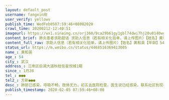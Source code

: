 ```yaml
---
layout: default_post
username: fangxin欣
user_verify: yellowv
publish_time: WedFeb0507:59:46+08002020
crawl_time: 20200212-12:40:51
imageurl: https://wx1.sinaimg.cn/orj360/9ca29b61gy1gbl74dwi7hj20u0140wgf.jpg
content_brief: 肺炎患者求助超话 求助人信息（若有相关化验单，请上传图片）【姓名】黄和英【年龄】54【所在城市】武汉【所在小区、社区】江岸区后湖大道秋桂街星悦城1期【患病时间】1月28【联系方式】●●●【其他紧急联系人】方新●●●【病情描述】 肺部已感染，呼吸不畅，肢体无力，初五去 ...全文
content_full_raw: 求助人信息（若有相关化验单，请上传图片）【姓名】黄和英【年龄】54【所在城市】武汉【所在小区、社区】江岸区后湖大道秋桂街星悦城1期【患病时间】1月28【联系方式】●●●【其他紧急联系人】方新●●●【病情描述】肺部已感染，呼吸不畅，肢体无力，初五去医院检查，医生说已经感染，联系社区到现在也没有住院，也没有任何宾馆隔离点收纳，这样等下去不知道会不会严重，恳求好心人帮忙扩散！
status_url: https://m.weibo.cn/status/4468516369413005
name_: 黄和英
age_: 54
city_: 武汉
address_: 江岸区后湖大道秋桂街星悦城1期
since_: 1月28
tel_: ●●●
tel2_: 方新●●●
desc_: 肺部已感染，呼吸不畅，肢体无力，初五去医院检查，医生说已经感染，联系社区到现在也没有住院，也没有任何宾馆隔离点收纳，这样等下去不知道会不会严重，恳求好心人帮忙扩散！
publish_timestamp: 2020-02-05 07:59:46+08:00
---
```

